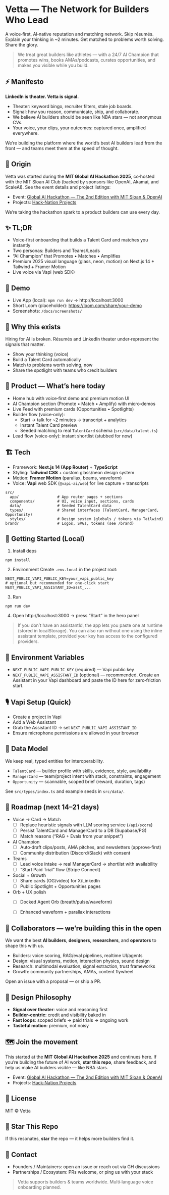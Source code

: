 # Vetta — The Network for Builders Who Lead

A voice‑first, AI‑native reputation and matching network. Skip résumés. Explain your thinking in ~2 minutes. Get matched to problems worth solving. Share the glory.

> We treat great builders like athletes — with a 24/7 AI Champion that promotes wins, books AMAs/podcasts, curates opportunities, and makes you visible while you build.


## ⚡ Manifesto
**LinkedIn is theater. Vetta is signal.**
- Theater: keyword bingo, recruiter filters, stale job boards.
- Signal: how you reason, communicate, ship, and collaborate.
- We believe AI builders should be seen like NBA stars — not anonymous CVs.
- Your voice, your clips, your outcomes: captured once, amplified everywhere.

We’re building the platform where the world’s best AI builders lead from the front — and teams meet them at the speed of thought.


## 🧬 Origin
Vetta was started during the **MIT Global AI Hackathon 2025**, co‑hosted with the MIT Sloan AI Club (backed by sponsors like OpenAI, Akamai, and ScaleAI). See the event details and project listings:
- Event: [Global AI Hackathon — The 2nd Edition with MIT Sloan & OpenAI](https://gdg.community.dev/events/details/google-gdg-on-campus-university-of-mannheim-mannheim-germany-presents-global-ai-hackathon-the-2nd-edition-with-mit-sloan-amp-openai/)
- Projects: [Hack‑Nation Projects](https://projects.hack-nation.ai/)

We’re taking the hackathon spark to a product builders can use every day.


## ✨ TL;DR
- Voice‑first onboarding that builds a Talent Card and matches you instantly
- Two personas: Builders and Teams/Leads
- “AI Champion” that Promotes • Matches • Amplifies
- Premium 2025 visual language (glass, neon, motion) on Next.js 14 + Tailwind + Framer Motion
- Live voice via Vapi (web SDK)


## 🎥 Demo
- Live App (local): `npm run dev` → http://localhost:3000
- Short Loom (placeholder): https://loom.com/share/your-demo
- Screenshots: `/docs/screenshots/`


## 🧭 Why this exists
Hiring for AI is broken. Résumés and LinkedIn theater under‑represent the signals that matter.
- Show your thinking (voice)
- Build a Talent Card automatically
- Match to problems worth solving, now
- Share the spotlight with teams who credit builders


## 🧩 Product — What’s here today
- Home hub with voice‑first demo and premium motion UI
- AI Champion section (Promote • Match • Amplify) with micro‑demos
- Live Feed with premium cards (Opportunities • Spotlights)
- Builder flow (voice‑only):
  - Start → talk for ~2 minutes → transcript + analytics
  - Instant Talent Card preview
  - Seeded matching to real `TalentCard` schema (`src/data/talent.ts`)
- Lead flow (voice‑only): instant shortlist (stubbed for now)


## 🏗️ Tech
- Framework: **Next.js 14 (App Router)** + **TypeScript**
- Styling: **Tailwind CSS** + custom glass/neon design system
- Motion: **Framer Motion** (parallax, beams, waveform)
- Voice: **Vapi** web SDK (`@vapi-ai/web`) for live capture + transcripts

```
src/
  app/                 # App router pages + sections
  components/          # UI, voice input, sections, cards
  data/                # Seeded TalentCard data
  types/               # Shared interfaces (TalentCard, ManagerCard, Opportunity)
  styles/              # Design system (globals / tokens via Tailwind)
brand/                 # Logos, SVGs, tokens (see /brand)
```


## 🚀 Getting Started (Local)
1) Install deps
```
npm install
```
2) Environment
Create `.env.local` in the project root:
```
NEXT_PUBLIC_VAPI_PUBLIC_KEY=your_vapi_public_key
# optional but recommended for one‑click start
NEXT_PUBLIC_VAPI_ASSISTANT_ID=asst_...
```
3) Run
```
npm run dev
```
4) Open http://localhost:3000 → press “Start” in the hero panel

> If you don’t have an assistantId, the app lets you paste one at runtime (stored in localStorage). You can also run without one using the inline assistant template, provided your key has access to the configured providers.


## 🔐 Environment Variables
- `NEXT_PUBLIC_VAPI_PUBLIC_KEY` (required) — Vapi public key
- `NEXT_PUBLIC_VAPI_ASSISTANT_ID` (optional) — recommended. Create an Assistant in your Vapi dashboard and paste the ID here for zero‑friction start.


## 🎙️ Vapi Setup (Quick)
- Create a project in Vapi
- Add a Web Assistant
- Grab the Assistant ID → set `NEXT_PUBLIC_VAPI_ASSISTANT_ID`
- Ensure microphone permissions are allowed in your browser


## 🧪 Data Model
We keep real, typed entities for interoperability.
- `TalentCard` — builder profile with skills, evidence, style, availability
- `ManagerCard` — team/project intent with stack, constraints, engagement
- `Opportunity` — scannable, scoped brief (reward, duration, tags)

See `src/types/index.ts` and example seeds in `src/data/`.


## 🧭 Roadmap (next 14–21 days)
- Voice → Card → Match
  - [ ] Replace heuristic signals with LLM scoring service (`/api/score`)
  - [ ] Persist TalentCard and ManagerCard to a DB (Supabase/PG)
  - [ ] Match reasons (“RAG + Evals from your snippet”)
- AI Champion
  - [ ] Auto‑draft clips/posts, AMA pitches, and newsletters (approve‑first)
  - [ ] Community distribution (Discord/Slack) with consent
- Teams
  - [ ] Lead voice intake → real ManagerCard → shortlist with availability
  - [ ] “Start Paid Trial” flow (Stripe Connect)
- Social + Growth
  - [ ] Share cards (OG/video) for X/LinkedIn
  - [ ] Public Spotlight + Opportunities pages
- Orb + UX polish
  - [ ] Docked Agent Orb (breath/pulse/waveform)
  - [ ] Enhanced waveform + parallax interactions


## 🤝 Collaborators — we’re building this in the open
We want the best **AI builders**, **designers**, **researchers**, and **operators** to shape this with us.
- Builders: voice scoring, RAG/eval pipelines, realtime UI/agents
- Design: visual systems, motion, interaction physics, sound design
- Research: multimodal evaluation, signal extraction, trust frameworks
- Growth: community partnerships, AMAs, content flywheel

Open an issue with a proposal — or ship a PR.


## 🧠 Design Philosophy
- **Signal over theater**: voice and reasoning first
- **Builder‑centric**: credit and visibility baked in
- **Fast loops**: scoped briefs → paid trials → ongoing work
- **Tasteful motion**: premium, not noisy


## 🗺️ Join the movement
This started at the **MIT Global AI Hackathon 2025** and continues here. If you’re building the future of AI work, **star this repo**, share feedback, and help us make AI builders visible — like NBA stars.

- Event: [Global AI Hackathon — The 2nd Edition with MIT Sloan & OpenAI](https://gdg.community.dev/events/details/google-gdg-on-campus-university-of-mannheim-mannheim-germany-presents-global-ai-hackathon-the-2nd-edition-with-mit-sloan-amp-openai/)
- Projects: [Hack‑Nation Projects](https://projects.hack-nation.ai/)


## 📄 License
MIT © Vetta


## 💙 Star This Repo
If this resonates, **star** the repo — it helps more builders find it.


## 📨 Contact
- Founders / Maintainers: open an issue or reach out via GH discussions
- Partnerships / Ecosystem: PRs welcome, or ping us with your stack

> Vetta supports builders & teams worldwide. Multi‑language voice onboarding planned.

